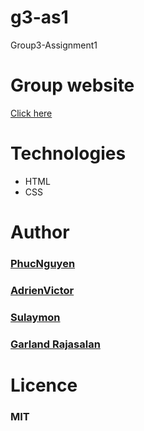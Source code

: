 # g3-as1
Group3-Assignment1
 
# Group website
[Click here](https://integrify-class2019.github.io/g3-as1/)

# Technologies
* HTML
* CSS

# Author
 ### [PhucNguyen](https://github.com/phucfi)  
 ### [AdrienVictor](https://github.com/AdrienVictor)  
 ### [Sulaymon](https://github.com/Sulaymon333)  
 ### [Garland Rajasalan](https://github.com/Rajasalan)  

 # Licence
 ### MIT